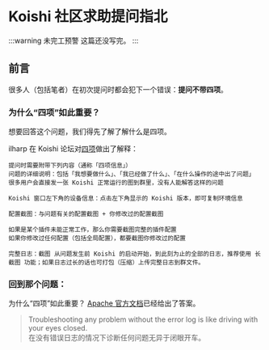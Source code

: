 # Koishi 社区求助提问指北

:::warning 未完工预警
这篇还没写完。
:::

## 前言

很多人（包括笔者）在初次提问时都会犯下一个错误：**提问不带四项**。

### 为什么“四项”如此重要？

想要回答这个问题，我们得先了解了解什么是四项。

ilharp 在 Koishi 论坛对[四项](https://forum.koishi.xyz/t/topic/555)做出了解释：
```
提问时需要附带下列内容（通称「四项信息」）
问题的详细说明：包括「我想要做什么」、「我已经做了什么」、「在什么操作的途中出了问题」
很多用户会直接发一张 Koishi 正常运行的图到群里，没有人能解答这样的问题

Koishi 窗口左下角的设备信息：点击左下角显示的 Koishi 版本，即可复制环境信息

配置截图：与问题有关的配置截图 + 你修改过的配置截图

如果是某个插件未能正常工作，那么你需要截图完整的插件配置
如果你修改过任何配置（包括全局配置），都要截图你修改过的配置

完整日志：截图 从问题发生前 Koishi 的启动开始，到此刻为止的全部的日志，推荐使用 长截图 功能；如果日志过长的话也可打包（压缩）上传完整日志到群文件。
```

### 回到那个问题：
为什么“四项”如此重要？
 [Apache 官方文档](https://httpd.apache.org/docs/trunk/getting-started.html#logs)已经给出了答案。


>Troubleshooting any problem without the error log is like driving with your eyes closed.  
>在没有错误日志的情况下诊断任何问题无异于闭眼开车。

